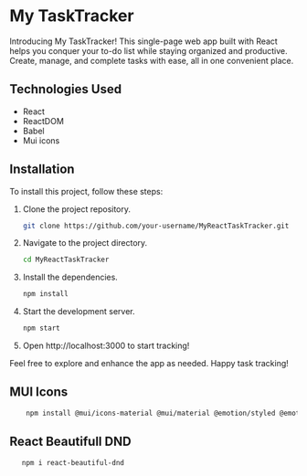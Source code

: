 # My TaskTracker

Introducing My TaskTracker! This single-page web app built with React helps you conquer your to-do list while staying organized and productive. Create, manage, and complete tasks with ease, all in one convenient place.

## Technologies Used

* React
* ReactDOM
* Babel
* Mui icons

## Installation

To install this project, follow these steps:

1. Clone the project repository.

    ```bash
    git clone https://github.com/your-username/MyReactTaskTracker.git
    ```

2. Navigate to the project directory.

    ```bash
    cd MyReactTaskTracker
    ```

3. Install the dependencies.

    ```bash
    npm install
    ```

4. Start the development server.

    ```bash
    npm start
    ```

5. Open http://localhost:3000 to start tracking!

Feel free to explore and enhance the app as needed. Happy task tracking!


## MUI Icons

 ```bash
     npm install @mui/icons-material @mui/material @emotion/styled @emotion/react
 ```

## React Beautifull DND

 ```bash
    npm i react-beautiful-dnd
 ```



